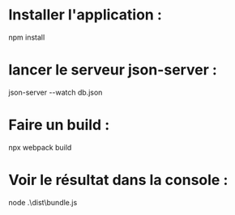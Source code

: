 # Installer l'application : 
npm install
# lancer le serveur json-server : 
json-server --watch db.json
# Faire un build : 
npx webpack build
# Voir le résultat dans la console : 
node .\dist\bundle.js

